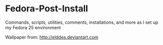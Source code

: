 # Fedora-Post-Install
Commands, scripts, utilities, comments, installations, and more as I set up my Fedora 25 environment

Wallpaper from: http://elddes.deviantart.com
